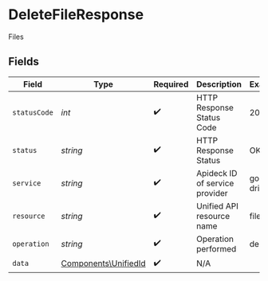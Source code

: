 # DeleteFileResponse

Files


## Fields

| Field                                                        | Type                                                         | Required                                                     | Description                                                  | Example                                                      |
| ------------------------------------------------------------ | ------------------------------------------------------------ | ------------------------------------------------------------ | ------------------------------------------------------------ | ------------------------------------------------------------ |
| `statusCode`                                                 | *int*                                                        | :heavy_check_mark:                                           | HTTP Response Status Code                                    | 200                                                          |
| `status`                                                     | *string*                                                     | :heavy_check_mark:                                           | HTTP Response Status                                         | OK                                                           |
| `service`                                                    | *string*                                                     | :heavy_check_mark:                                           | Apideck ID of service provider                               | google-drive                                                 |
| `resource`                                                   | *string*                                                     | :heavy_check_mark:                                           | Unified API resource name                                    | files                                                        |
| `operation`                                                  | *string*                                                     | :heavy_check_mark:                                           | Operation performed                                          | delete                                                       |
| `data`                                                       | [Components\UnifiedId](../../Models/Components/UnifiedId.md) | :heavy_check_mark:                                           | N/A                                                          |                                                              |